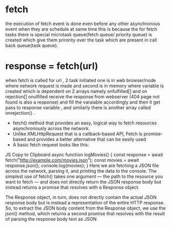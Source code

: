 # fetch 
the execution of fetch event is done even before any other asynchronous event when they are schedule at same time this is because the for fetch tasks there is special microtask queue(fetch queue/ priority queue) is created which give them prirority over the task which are present in call back queue(task queue).

# response = fetch(url)
when fetch is called for url , 2 task initiated one is in web browser/node where network request is made and second is in memory where variable is created which is dependent on 2 arrays namely onfulfilled[] and on rejection[] onulfilled receive the response from webserver (404 page not found is also a response) and fill the varaiable accordingly and then it get pass to response variable , and similarly there is another array called onrejection() .
*  fetch() method that provides an easy, logical way to fetch resources asynchronously across the network.
* Unlike XMLHttpRequest that is a callback-based API, Fetch is promise-based and provides a better alternative that can be easily used
* A basic fetch request looks like this:

JS
Copy to Clipboard
async function logMovies() {
  const response = await fetch("http://example.com/movies.json");
  const movies = await response.json();
  console.log(movies);
}
Here we are fetching a JSON file across the network, parsing it, and printing the data to the console. The simplest use of fetch() takes one argument — the path to the resource you want to fetch — and does not directly return the JSON response body but instead returns a promise that resolves with a Response object.

The Response object, in turn, does not directly contain the actual JSON response body but is instead a representation of the entire HTTP response. So, to extract the JSON body content from the Response object, we use the json() method, which returns a second promise that resolves with the result of parsing the response body text as JSON

